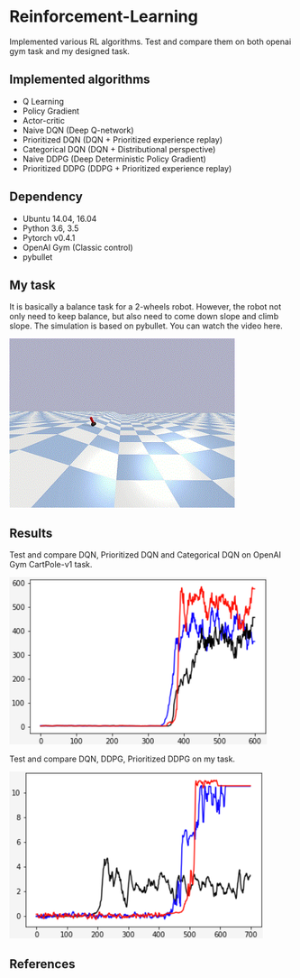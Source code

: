 # Reinforcement-Learning
Implemented various RL algorithms. Test and compare them on both openai gym task and my designed task.

## Implemented algorithms

- Q Learning
- Policy Gradient
- Actor-critic
- Naive DQN (Deep Q-network)
- Prioritized DQN (DQN + Prioritized experience replay)
- Categorical DQN (DQN + Distributional perspective)
- Naive DDPG (Deep Deterministic Policy Gradient)
- Prioritized DDPG (DDPG + Prioritized experience replay)


## Dependency

- Ubuntu 14.04, 16.04
- Python 3.6, 3.5
- Pytorch v0.4.1
- OpenAI Gym (Classic control)
- pybullet

## My task

It is basically a balance task for a 2-wheels robot. However, the robot not only need to keep balance, but also need to come down slope and climb slope. The simulation is based on pybullet. You can watch the video here.

![alt text](https://github.com/Lucas-ZhipengLiu/Reinforcement-Learning/blob/readme-edits/result%20images/9.gif)

## Results

Test and compare DQN, Prioritized DQN and Categorical DQN on OpenAI Gym CartPole-v1 task. 

![alt text](https://github.com/Lucas-ZhipengLiu/Reinforcement-Learning/blob/readme-edits/result%20images/6.png)

Test and compare DQN, DDPG, Prioritized DDPG on my task.

![alt text](https://github.com/Lucas-ZhipengLiu/Reinforcement-Learning/blob/readme-edits/result%20images/5.png)

## References
